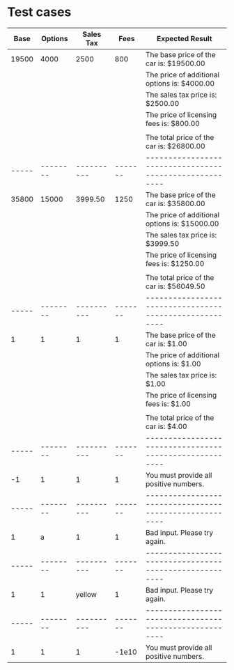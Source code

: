 # Test cases




| Base  | Options  | Sales Tax  | Fees    | Expected Result                                         |
| ----  | -------  | ---------  | ----    | ---------------                                         |
| 19500 | 4000     | 2500       | 800     | The base price of the car is:       $19500.00
|       |          |            |         | The price of additional options is: $4000.00
|       |          |            |         | The sales tax price is:             $2500.00
|       |          |            |         | The price of licensing fees is:     $800.00
|       |          |            |         | 
|       |          |            |         | The total price of the car is:      $26800.00
| ----- | -------- | ---------- | ------- | ------------------------------------------------------- |
| 35800 | 15000    | 3999.50    | 1250    | The base price of the car is:       $35800.00
|       |          |            |         | The price of additional options is: $15000.00
|       |          |            |         | The sales tax price is:             $3999.50
|       |          |            |         | The price of licensing fees is:     $1250.00
|       |          |            |         | 
|       |          |            |         | The total price of the car is:      $56049.50
| ----- | -------- | ---------- | ------- | ------------------------------------------------------- |
| 1     | 1        | 1          | 1       | The base price of the car is:       $1.00
|       |          |            |         | The price of additional options is: $1.00
|       |          |            |         | The sales tax price is:             $1.00
|       |          |            |         | The price of licensing fees is:     $1.00
|       |          |            |         | 
|       |          |            |         | The total price of the car is:      $4.00
| ----- | -------- | ---------- | ------- | ------------------------------------------------------- |
| -1    | 1        | 1          | 1       | You must provide all positive numbers.
| ----- | -------- | ---------- | ------- | ------------------------------------------------------- |
| 1     | a        | 1          | 1       | Bad input. Please try again.
| ----- | -------- | ---------- | ------- | ------------------------------------------------------- |
| 1     | 1        | yellow     | 1       | Bad input. Please try again.
| ----- | -------- | ---------- | ------- | ------------------------------------------------------- |
| 1     | 1        | 1          | -1e10   | You must provide all positive numbers.

